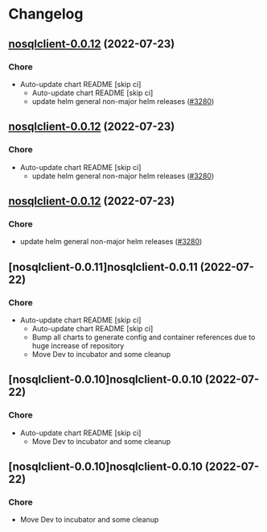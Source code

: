 # Changelog



## [nosqlclient-0.0.12](https://github.com/truecharts/apps/compare/nosqlclient-0.0.11...nosqlclient-0.0.12) (2022-07-23)

### Chore

- Auto-update chart README [skip ci]
  - Auto-update chart README [skip ci]
  - update helm general non-major helm releases ([#3280](https://github.com/truecharts/apps/issues/3280))




## [nosqlclient-0.0.12](https://github.com/truecharts/apps/compare/nosqlclient-0.0.11...nosqlclient-0.0.12) (2022-07-23)

### Chore

- Auto-update chart README [skip ci]
  - update helm general non-major helm releases ([#3280](https://github.com/truecharts/apps/issues/3280))




## [nosqlclient-0.0.12](https://github.com/truecharts/apps/compare/nosqlclient-0.0.11...nosqlclient-0.0.12) (2022-07-23)

### Chore

- update helm general non-major helm releases ([#3280](https://github.com/truecharts/apps/issues/3280))




## [nosqlclient-0.0.11]nosqlclient-0.0.11 (2022-07-22)

### Chore

- Auto-update chart README [skip ci]
  - Auto-update chart README [skip ci]
  - Bump all charts to generate config and container references due to huge increase of repository
  - Move Dev to incubator and some cleanup




## [nosqlclient-0.0.10]nosqlclient-0.0.10 (2022-07-22)

### Chore

- Auto-update chart README [skip ci]
  - Move Dev to incubator and some cleanup




## [nosqlclient-0.0.10]nosqlclient-0.0.10 (2022-07-22)

### Chore

- Move Dev to incubator and some cleanup
